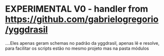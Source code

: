 # EXPERIMENTAL V0 - handler from https://github.com/gabrielogregorio/yggdrasil

....Eles apenas geram schemas no padrão da yggdrasil, apenas lê e resolve, para facilitar os scripts estão no mesmo projeto mas na pasta módulos
